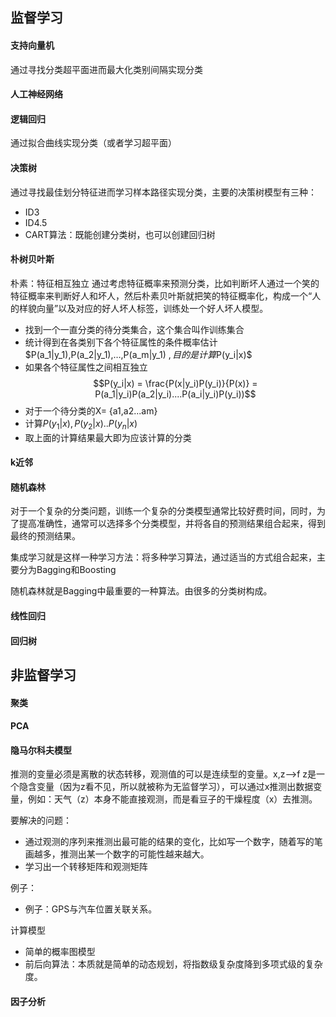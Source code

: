 ## 监督学习
#### 支持向量机
通过寻找分类超平面进而最大化类别间隔实现分类
#### 人工神经网络
#### 逻辑回归
通过拟合曲线实现分类（或者学习超平面）
#### 决策树
通过寻找最佳划分特征进而学习样本路径实现分类，主要的决策树模型有三种：
- ID3
- ID4.5
- CART算法：既能创建分类树，也可以创建回归树
#### 朴树贝叶斯
朴素：特征相互独立
通过考虑特征概率来预测分类，比如判断坏人通过一个笑的特征概率来判断好人和坏人，然后朴素贝叶斯就把笑的特征概率化，构成一个“人的样貌向量”以及对应的好人坏人标签，训练处一个好人坏人模型。
- 找到一个一直分类的待分类集合，这个集合叫作训练集合
- 统计得到在各类别下各个特征属性的条件概率估计$P(a_1|y_1),P(a_2|y_1),…,P(a_m|y_1) $,目的是计算$P(y_i|x)$
- 如果各个特征属性之间相互独立$$P(y_i|x) = \frac{P(x|y_i)P(y_i)}{P(x)} = P(a_1|y_i)P(a_2|y_i)....P(a_i|y_i)P(y_i))$$
- 对于一个待分类的X= {a1,a2...am}
- 计算$P(y_1|x),P(y_2|x)..P(y_n|x)$
- 取上面的计算结果最大即为应该计算的分类
#### k近邻
#### 随机森林
对于一个复杂的分类问题，训练一个复杂的分类模型通常比较好费时间，同时，为了提高准确性，通常可以选择多个分类模型，并将各自的预测结果组合起来，得到最终的预测结果。

集成学习就是这样一种学习方法：将多种学习算法，通过适当的方式组合起来，主要分为Bagging和Boosting

随机森林就是Bagging中最重要的一种算法。由很多的分类树构成。

#### 线性回归
#### 回归树
## 非监督学习
#### 聚类
#### PCA
#### 隐马尔科夫模型
推测的变量必须是离散的状态转移，观测值的可以是连续型的变量。x,z-->f z是一个隐含变量（因为z看不见，所以就被称为无监督学习），可以通过x推测出数据变量，例如：天气（z）本身不能直接观测，而是看豆子的干燥程度（x）去推测。

要解决的问题：
- 通过观测的序列来推测出最可能的结果的变化，比如写一个数字，随着写的笔画越多，推测出某一个数字的可能性越来越大。
- 学习出一个转移矩阵和观测矩阵

例子：
- 例子：GPS与汽车位置关联关系。

计算模型
- 简单的概率图模型
- 前后向算法：本质就是简单的动态规划，将指数级复杂度降到多项式级的复杂度。
#### 因子分析
